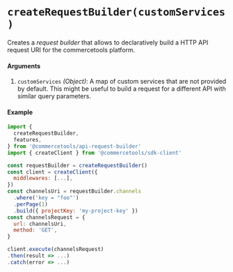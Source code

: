 # `createRequestBuilder(customServices)`

Creates a *request builder* that allows to declaratively build a HTTP API request URI for the commercetools platform.

#### Arguments

1. `customServices` *(Object)*: A map of custom services that are not provided by default. This might be useful to build a request for a different API with similar query parameters.

#### Example

```js
import {
  createRequestBuilder,
  features,
} from '@commercetools/api-request-builder'
import { createClient } from '@commercetools/sdk-client'

const requestBuilder = createRequestBuilder()
const client = createClient({
  middlewares: [...],
})
const channelsUri = requestBuilder.channels
  .where('key = "foo"')
  .perPage(1)
  .build({ projectKey: 'my-project-key' })
const channelsRequest = {
  url: channelsUri,
  method: 'GET',
}

client.execute(channelsRequest)
.then(result => ...)
.catch(error => ...)
```
